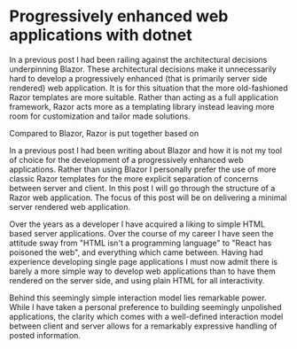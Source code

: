Progressively enhanced web applications with dotnet
=====================================

In a previous post I had been railing against the architectural decisions underpinning Blazor. These architectural decisions make it unnecessarily hard to develop a progressively enhanced (that is primarily server side rendered) web application. It is for this situation that the more old-fashioned Razor templates are more suitable. Rather than acting as a full application framework, Razor acts more as a templating library instead leaving more room for customization and tailor made solutions.

Compared to Blazor, Razor is put together based on 


In a previous post I had been writing about Blazor and how it is not my tool of choice for the development of a progressively enhanced web applications. Rather than using Blazor I personally prefer the use of more classic Razor templates for the more explicit separation of concerns between server and client. In this post I will go through the structure of a Razor web application. The focus of this post will be on delivering a minimal server rendered web application.


Over the years as a developer I have acquired a liking to simple HTML based server applications. Over the course of my career I have seen the attitude sway from "HTML isn't a programming language" to "React has poisoned the web", and everything which came between. Having had experience developing single page applications I must now admit there is barely a more simple way to develop web applications than to have them rendered on the server side, and using plain HTML for all interactivity.

Behind this seemingly simple interaction model lies remarkable power. While I have taken a personal preference to building seemingly unpolished applications, the clarity which comes with a well-defined interaction model between client and server allows for a remarkably expressive handling of posted information.
